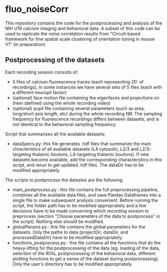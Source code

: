# fluo_noiseCorr

This repository contains the code for the postprocessing and analysis of the NIH U19 calcium imaging and behavioral data.
A subset of this code can be used to replicate the noise correlation results from "Circuit-based framework for fine spatial scale clustering of orientation tuning in mouse V1" (in preparation).

## Postprocessing of the datasets

Each recording session consists of:
* 5 files of calcium fluorescence traces (each representing 20' of recordings), in some instances we have several sets of 5 files (each with a different neuropil factor)
* (optional) face motion file containing the eigenfaces and projections on them (defined using the whole recording video)
* (optional) pupil file containing several parameters (such as area, long/short axis length, etc) during the whole recording
NB: The sampling frequency for fluorescence recordings differs between datasets, and is not identical to the behavioral sampling frequency.

Script that summarizes all the available datasets:
* dataSpecs.py: this file generates .hdf files that summarize the main chracteristics of all available datasets (L4 cytosolic, L2/3 and L2/3-targeting thalamic boutons, L4-targeting thalamic boutons). If new datasets become available, add the corresponding characteristics in this script, and rerun to get updated .hdf files. The dataDir has to be modified appropriately.

The scripts to postprocess the datastes are the following:
* main_postprocess.py : this file contains the full preprocessing pipeline, combines all the available data files, and save Pandas Dataframes into a single file to make subsequent analysis convenient. Before running the script, the folder path has to be modified appropriately and a few decisions have to be made concerning which recording session to preprocess (section "Choose parameters of the data to postprocess" in the script). Nothing else should be modified.
* globalParams.py : this file contains the global parameters for the datasets. Only the paths to data (projectDir, dataDir, and processedDataDir) have to be modified appropriately.
* functions_postprocess.py : this file contains all the functions that do the heavy-lifting for the postprocessing of the data (eg. loading of the data, selection of the ROIs, postprocessing of the behavioral data, different plotting functions to get a sense of the dataset during postprocessing). Only the user's directory has to be modified appropriately.


